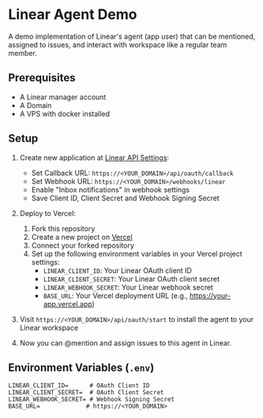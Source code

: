 # Linear Agent Demo

A demo implementation of Linear's agent (app user) that can be mentioned, assigned to issues, and interact with workspace like a regular team member.

## Prerequisites

- A Linear manager account
- A Domain
- A VPS with docker installed

## Setup

1. Create new application at [Linear API Settings](https://linear.app/settings/api/applications/new):
   - Set Callback URL: `https://<YOUR_DOMAIN>/api/oauth/callback`
   - Set Webhook URL: `https://<YOUR_DOMAIN>/webhooks/linear`
   - Enable "Inbox notifications" in webhook settings
   - Save Client ID, Client Secret and Webhook Signing Secret
2. Deploy to Vercel:

   1. Fork this repository
   2. Create a new project on [Vercel](https://vercel.com)
   3. Connect your forked repository
   4. Set up the following environment variables in your Vercel project settings:
      - `LINEAR_CLIENT_ID`: Your Linear OAuth client ID
      - `LINEAR_CLIENT_SECRET`: Your Linear OAuth client secret
      - `LINEAR_WEBHOOK_SECRET`: Your Linear webhook secret
      - `BASE_URL`: Your Vercel deployment URL (e.g., https://your-app.vercel.app)
3. Visit `https://<YOUR_DOMAIN>/api/oauth/start` to install the agent to your Linear workspace
4. Now you can @mention and assign issues to this agent in Linear.

## Environment Variables (`.env`)

```env
LINEAR_CLIENT_ID=      # OAuth Client ID
LINEAR_CLIENT_SECRET=  # OAuth Client Secret  
LINEAR_WEBHOOK_SECRET= # Webhook Signing Secret
BASE_URL=             # https://<YOUR_DOMAIN>
```